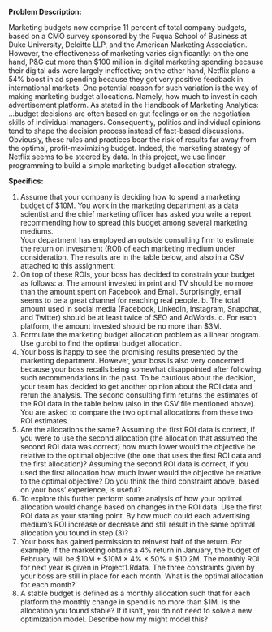 **Problem Description:**

Marketing budgets now comprise 11 percent of total company budgets, based on a CMO survey 
sponsored by the Fuqua School of Business at Duke University, Deloitte LLP, and the American 
Marketing Association. However, the effectiveness of marketing varies significantly: on the one hand, 
P&G cut more than $100 million in digital marketing spending because their digital ads were largely 
ineffective; on the other hand, Netflix plans a 54% boost in ad spending because they got very positive 
feedback in international markets.
One potential reason for such variation is the way of making marketing budget allocations. Namely, how 
much to invest in each advertisement platform. As stated in the Handbook of Marketing Analytics:
...budget decisions are often based on gut feelings or on the negotiation skills of individual 
managers. Consequently, politics and individual opinions tend to shape the decision process 
instead of fact-based discussions. Obviously, these rules and practices bear the risk of results far 
away from the optimal, profit-maximizing budget.
Indeed, the marketing strategy of Netflix seems to be steered by data. 
In this project, we use linear programming to build a simple marketing budget allocation strategy.

**Specifics:**
1) Assume that your company is deciding how to spend a marketing budget of $10M.  You work in 
the marketing department as a data scientist and the chief marketing officer has asked you 
write a report recommending how to spread this budget among several marketing mediums.  
Your department has employed an outside consulting firm to estimate the return on investment 
(ROI) of each marketing medium under consideration.  The results are in the table below, and 
also in a CSV attached to this assignment:
2) On top of these ROIs, your boss has decided to constrain your budget as follows:
a. The amount invested in print and TV should be no more than the amount spent on 
Facebook and Email. Surprisingly, email seems to be a great channel for reaching real 
people.
b. The total amount used in social media (Facebook, LinkedIn, Instagram, Snapchat, and 
Twitter) should be at least twice of SEO and AdWords.
c. For each platform, the amount invested should be no more than $3M.
3) Formulate the marketing budget allocation problem as a linear program.  Use gurobi to find the 
optimal budget allocation.
4) Your boss is happy to see the promising results presented by the marketing department. 
However, your boss is also very concerned because your boss recalls being somewhat 
disappointed after following such recommendations in the past. To be cautious about the 
decision, your team has decided to get another opinion about the ROI data and rerun the 
analysis.  The second consulting firm returns the estimates of the ROI data in the table below 
(also in the CSV file mentioned above).  You are asked to compare the two optimal allocations 
from these two ROI estimates.  
5) Are the allocations the same?  Assuming the first ROI data is correct, if you were to use the 
second allocation (the allocation that assumed the second ROI data was correct) how much 
lower would the objective be relative to the optimal objective (the one that uses the first ROI 
data and the first allocation)?  Assuming the second ROI data is correct, if you used the first 
allocation how much lower would the objective be relative to the optimal objective?  Do you 
think the third constraint above, based on your boss’ experience, is useful?
6) To explore this further perform some analysis of how your optimal allocation would change 
based on changes in the ROI data.  Use the first ROI data as your starting point.  By how much 
could each advertising medium’s ROI increase or decrease and still result in the same optimal 
allocation you found in step (3)?
7) Your boss has gained permission to reinvest half of the return. For example, if the marketing 
obtains a 4% return in January, the budget of February will be $10M + $10M × 4% × 50% = 
$10.2M.  The monthly ROI for next year is given in Project1.Rdata. The three constraints given 
by your boss are still in place for each month.  What is the optimal allocation for each month?
8) A stable budget is defined as a monthly allocation such that for each platform the monthly 
change in spend is no more than $1M. Is the allocation you found stable? If it isn’t, you do not 
need to solve a new optimization model.  Describe how my might model this?
